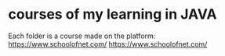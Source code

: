# courses of my learning in JAVA

Each folder is a course made on the platform: https://www.schoolofnet.com/ <https://www.schoolofnet.com/>


